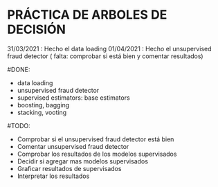 # PRÁCTICA DE ARBOLES DE DECISIÓN

31/03/2021 : Hecho el data loading
01/04/2021 : Hecho el unsupervised fraud detector ( falta: comprobar si está bien y comentar resultados)

#DONE:
- data loading
- unsupervised fraud detector
- supervised estimators: base estimators
- boosting, bagging
- stacking, vooting

#TODO:
- Comprobar si el unsupervised fraud detector está bien
- Comentar unsupervised fraud detector
- Comprobar los resultados de los modelos supervisados
- Decidir si agregar mas modelos supervisados
- Graficar resultados de supervisados
- Interpretar los resultados
